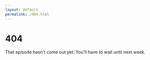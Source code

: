 ```yaml
---
layout: default
permalink: /404.html
---
```


# 404

That episode hasn't come out yet. You'll have to wait until next week.